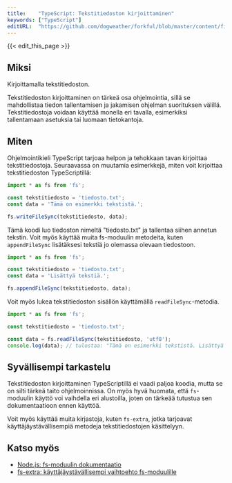 ```yaml
---
title:    "TypeScript: Tekstitiedoston kirjoittaminen"
keywords: ["TypeScript"]
editURL:  "https://github.com/dogweather/forkful/blob/master/content/fi/typescript/writing-a-text-file.md"
---
```


{{< edit_this_page >}}

## Miksi

Kirjoittamalla tekstitiedoston.

Tekstitiedoston kirjoittaminen on tärkeä osa ohjelmointia, sillä se mahdollistaa tiedon tallentamisen ja jakamisen ohjelman suorituksen välillä. Tekstitiedostoja voidaan käyttää monella eri tavalla, esimerkiksi tallentamaan asetuksia tai luomaan tietokantoja.

## Miten

Ohjelmointikieli TypeScript tarjoaa helpon ja tehokkaan tavan kirjoittaa tekstitiedostoja. Seuraavassa on muutamia esimerkkejä, miten voit kirjoittaa tekstitiedoston TypeScriptillä:

```TypeScript
import * as fs from 'fs';

const tekstitiedosto = 'tiedosto.txt';
const data = 'Tämä on esimerkki tekstistä.';

fs.writeFileSync(tekstitiedosto, data);
```

Tämä koodi luo tiedoston nimeltä "tiedosto.txt" ja tallentaa siihen annetun tekstin. Voit myös käyttää muita fs-moduulin metodeita, kuten `appendFileSync` lisätäksesi tekstiä jo olemassa olevaan tiedostoon.

```TypeScript
import * as fs from 'fs';

const tekstitiedosto = 'tiedosto.txt';
const data = 'Lisättyä tekstiä.';

fs.appendFileSync(tekstitiedosto, data);
```

Voit myös lukea tekstitiedoston sisällön käyttämällä `readFileSync`-metodia.

```TypeScript
import * as fs from 'fs';

const tekstitiedosto = 'tiedosto.txt';

const data = fs.readFileSync(tekstitiedosto, 'utf8');
console.log(data); // tulostaa: "Tämä on esimerkki tekstistä. Lisättyä tekstiä."
```

## Syvällisempi tarkastelu

Tekstitiedoston kirjoittaminen TypeScriptillä ei vaadi paljoa koodia, mutta se on silti tärkeä taito ohjelmoinnissa. On myös hyvä huomata, että `fs`-moduulin käyttö voi vaihdella eri alustoilla, joten on tärkeää tutustua sen dokumentaatioon ennen käyttöä.

Voit myös käyttää muita kirjastoja, kuten `fs-extra`, jotka tarjoavat käyttäjäystävällisempiä metodeja tekstitiedostojen käsittelyyn.

## Katso myös

- [Node.js: fs-moduulin dokumentaatio](https://nodejs.org/api/fs.html)
- [fs-extra: käyttäjäystävällisempi vaihtoehto fs-moduulille](https://github.com/jprichardson/node-fs-extra)